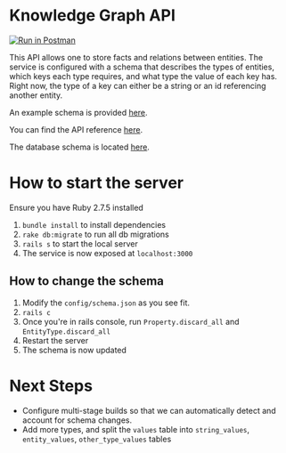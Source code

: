 # Knowledge Graph API

[![Run in Postman](https://run.pstmn.io/button.svg)](https://app.getpostman.com/run-collection/22546309-f6e18e60-801c-40be-b194-3e022938bc5f?action=collection%2Ffork&collection-url=entityId%3D22546309-f6e18e60-801c-40be-b194-3e022938bc5f%26entityType%3Dcollection%26workspaceId%3Db38ce0b5-9429-4cd1-b7f1-e2dae4ef4e5e)

This API allows one to store facts and relations between entities. The service is configured with a schema that describes the types of entities, which keys each type requires, and what type the value of each key has. Right now, the type of a key can either be a string or an id referencing another entity.

An example schema is provided [here](config/schema.json).

You can find the API reference [here](https://www.postman.com/cloudy-star-601209/workspace/yash-s-workspace/documentation/22546309-f6e18e60-801c-40be-b194-3e022938bc5f).

The database schema is located [here](db/schema.rb).


# How to start the server

Ensure you have Ruby 2.7.5 installed

1. `bundle install` to install dependencies
2. `rake db:migrate` to run all db migrations
3. `rails s` to start the local server
4. The service is now exposed at `localhost:3000`

## How to change the schema

1. Modify the `config/schema.json` as you see fit.
2. `rails c`
3. Once you're in rails console, run `Property.discard_all` and `EntityType.discard_all`
4. Restart the server
5. The schema is now updated

# Next Steps
- Configure multi-stage builds so that we can automatically detect and account for schema changes.
- Add more types, and split the `values` table into `string_values`, `entity_values`, `other_type_values` tables